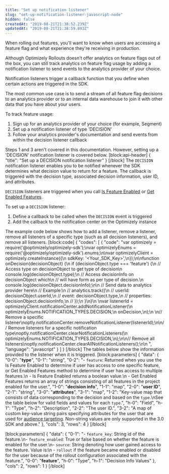 ```yaml
---
title: "Set up notification listener"
slug: "set-up-notification-listener-javascript-node"
hidden: false
createdAt: "2019-08-21T21:38:52.239Z"
updatedAt: "2019-08-21T21:38:59.893Z"
---
```

When rolling out features, you'll want to know when users are accessing a feature flag and what experience they're receiving in production.

Although Optimizely Rollouts doesn't offer analytics on feature flags out of the box, you can still track analytics on feature flag usage by adding a notification listener to send events to the analytics provider of your choice.

Notification listeners trigger a callback function that you define when certain actions are triggered in the SDK. 

The most common use case is to send a stream of all feature flag decisions to an analytics provider or to an internal data warehouse to join it with other data that you have about your users.

To track feature usage:
1. Sign up for an analytics provider of your choice (for example, Segment)
2. Set up a notification listener of type 'DECISION'
3. Follow your analytics provider's documentation and send events from within the decision listener callback

Steps 1 and 3 aren't covered in this documentation. However, setting up a 'DECISION' notification listener is covered below.
[block:api-header]
{
  "title": "Set up a DECISION notification listener"
}
[/block]
The `DECISION` notification listener enables you to be notified whenever the SDK determines what decision value to return for a feature. The callback is triggered with the decision type, associated decision information, user ID, and attributes.

`DECISION` listeners are triggered when you call [Is Feature Enabled](doc:is-feature-enabled-javascript-node) or [Get Enabled Features](doc:get-enabled-features-javascript-node).

To set up a `DECISION` listener:
  1. Define a callback to be called when the `DECISION` event is triggered
  2. Add the callback to the notification center on the Optimizely instance

The example code below shows how to add a listener, remove a listener, remove all listeners of a specific type (such as all decision listeners), and remove all listeners.
[block:code]
{
  "codes": [
    {
      "code": "var optimizely = require('@optimizely/optimizely-sdk');\nvar optimizelyEnums = require('@optimizely/optimizely-sdk').enums;\n\nvar optimizelyClient = optimizely.createInstance({\n  sdkKey: '<Your_SDK_Key>',\n});\n\nfunction onDecision(decisionObject) {\n  if (decisionObject.type === 'feature') {\n    // Access type on decisionObject to get type of decision\n    console.log(decisionObject.type);\n    // Access decisionInfo on decisionObject which\n    // will have form as per type of decision.\n    console.log(decisionObject.decisionInfo);\n\n    // Send data to analytics provider here\n    // Example:\n    //  analytics.track({\n    //    userId: decisionObject.userId,\n    //    event: decisionObject.type,\n    //    properties: decisionObject.decisionInfo,\n    //  });\n  }\n}\n  \nvar listenerId = optimizelyClient.notificationCenter.addNotificationListener(\n  optimizelyEnums.NOTIFICATION_TYPES.DECISION,\n  onDecision,\n);\n  \n// Remove a specific listener\noptly.notificationCenter.removeNotificationListener(listenerId);\n\n// Remove listeners for a specific notification type\noptly.notificationCenter.clearNotificationListeners(\n  optimizelyEnums.NOTIFICATION_TYPES.DECISION,\n);\n\n// Remove all listeners\noptly.notificationCenter.clearAllNotificationListeners();\n\n  ",
      "language": "javascript"
    }
  ]
}
[/block]
The tables below show the information provided to the listener when it is triggered.
[block:parameters]
{
  "data": {
    "0-0": "**type**",
    "0-1": "string",
    "0-2": "- `feature`: Returned when you use the Is Feature Enabled to determine if user has access to one specific feature, or Get Enabled Features method to determine if user has access to multiple features.\n - Is Feature Enabled returns a boolean value.\n - Get Enabled Features returns an array of strings consisting of all features in the project enabled for the user.",
    "1-0": "**decision info**",
    "1-1": "map",
    "2-0": "**user ID**",
    "2-1": "string",
    "3-0": "**attributes**",
    "3-1": "map",
    "1-2": "Key-value map that consists of data corresponding to the decision and based on the `type`.\nSee the table below for valid fields and values for each `type`.",
    "h-0": "Field",
    "h-1": "Type",
    "h-2": "Description",
    "2-2": "The user ID.",
    "3-2": "A map of custom key-value string pairs specifying attributes for the user that are used for [audience targeting](doc:target-audiences). Non-string values are only supported in the 3.0 SDK and above."
  },
  "cols": 3,
  "rows": 4
}
[/block]

[block:parameters]
{
  "data": {
    "0-1": "- `feature_key`: String id of the feature.\n- `feature_enabled`: True or false based on whether the feature is enabled for the user.\n- `source`: String denoting how user gained access to the feature. Value is:\n -  `rollout` if the feature became enabled or disabled for the user because of the rollout configuration associated with the feature.",
    "0-0": "**feature**",
    "h-0": "Type",
    "h-1": "Decision Info Values"
  },
  "cols": 2,
  "rows": 1
}
[/block]